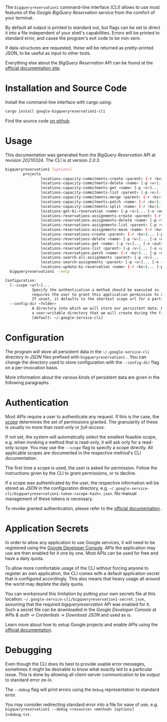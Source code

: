 <!---
DO NOT EDIT !
This file was generated automatically from 'src/mako/cli/README.md.mako'
DO NOT EDIT !
-->
The `bigqueryreservation1` command-line interface *(CLI)* allows to use most features of the *Google BigQuery Reservation* service from the comfort of your terminal.

By default all output is printed to standard out, but flags can be set to direct it into a file independent of your shell's
capabilities. Errors will be printed to standard error, and cause the program's exit code to be non-zero.

If data-structures are requested, these will be returned as pretty-printed JSON, to be useful as input to other tools.

Everything else about the *BigQuery Reservation* API can be found at the
[official documentation site](https://cloud.google.com/bigquery/).

# Installation and Source Code

Install the command-line interface with cargo using:

```bash
cargo install google-bigqueryreservation1-cli
```

Find the source code [on github](https://github.com/Byron/google-apis-rs/tree/main/gen/bigqueryreservation1-cli).

# Usage

This documentation was generated from the *BigQuery Reservation* API at revision *20210324*. The CLI is at version *2.0.3*.

```bash
bigqueryreservation1 [options]
        projects
                locations-capacity-commitments-create <parent> (-r <kv>)... [-p <v>]... [-o <out>]
                locations-capacity-commitments-delete <name> [-p <v>]... [-o <out>]
                locations-capacity-commitments-get <name> [-p <v>]... [-o <out>]
                locations-capacity-commitments-list <parent> [-p <v>]... [-o <out>]
                locations-capacity-commitments-merge <parent> (-r <kv>)... [-p <v>]... [-o <out>]
                locations-capacity-commitments-patch <name> (-r <kv>)... [-p <v>]... [-o <out>]
                locations-capacity-commitments-split <name> (-r <kv>)... [-p <v>]... [-o <out>]
                locations-get-bi-reservation <name> [-p <v>]... [-o <out>]
                locations-reservations-assignments-create <parent> (-r <kv>)... [-p <v>]... [-o <out>]
                locations-reservations-assignments-delete <name> [-p <v>]... [-o <out>]
                locations-reservations-assignments-list <parent> [-p <v>]... [-o <out>]
                locations-reservations-assignments-move <name> (-r <kv>)... [-p <v>]... [-o <out>]
                locations-reservations-create <parent> (-r <kv>)... [-p <v>]... [-o <out>]
                locations-reservations-delete <name> [-p <v>]... [-o <out>]
                locations-reservations-get <name> [-p <v>]... [-o <out>]
                locations-reservations-list <parent> [-p <v>]... [-o <out>]
                locations-reservations-patch <name> (-r <kv>)... [-p <v>]... [-o <out>]
                locations-search-all-assignments <parent> [-p <v>]... [-o <out>]
                locations-search-assignments <parent> [-p <v>]... [-o <out>]
                locations-update-bi-reservation <name> (-r <kv>)... [-p <v>]... [-o <out>]
  bigqueryreservation1 --help

Configuration:
  [--scope <url>]...
            Specify the authentication a method should be executed in. Each scope
            requires the user to grant this application permission to use it.
            If unset, it defaults to the shortest scope url for a particular method.
  --config-dir <folder>
            A directory into which we will store our persistent data. Defaults to
            a user-writable directory that we will create during the first invocation.
            [default: ~/.google-service-cli]

```

# Configuration

The program will store all persistent data in the `~/.google-service-cli` directory in *JSON* files prefixed with `bigqueryreservation1-`.  You can change the directory used to store configuration with the `--config-dir` flag on a per-invocation basis.

More information about the various kinds of persistent data are given in the following paragraphs.

# Authentication

Most APIs require a user to authenticate any request. If this is the case, the [scope][scopes] determines the 
set of permissions granted. The granularity of these is usually no more than *read-only* or *full-access*.

If not set, the system will automatically select the smallest feasible scope, e.g. when invoking a
method that is read-only, it will ask only for a read-only scope. 
You may use the `--scope` flag to specify a scope directly. 
All applicable scopes are documented in the respective method's CLI documentation.

The first time a scope is used, the user is asked for permission. Follow the instructions given 
by the CLI to grant permissions, or to decline.

If a scope was authenticated by the user, the respective information will be stored as *JSON* in the configuration
directory, e.g. `~/.google-service-cli/bigqueryreservation1-token-<scope-hash>.json`. No manual management of these tokens
is necessary.

To revoke granted authentication, please refer to the [official documentation][revoke-access].

# Application Secrets

In order to allow any application to use Google services, it will need to be registered using the 
[Google Developer Console][google-dev-console]. APIs the application may use are then enabled for it
one by one. Most APIs can be used for free and have a daily quota.

To allow more comfortable usage of the CLI without forcing anyone to register an own application, the CLI
comes with a default application secret that is configured accordingly. This also means that heavy usage
all around the world may deplete the daily quota.

You can workaround this limitation by putting your own secrets file at this location: 
`~/.google-service-cli/bigqueryreservation1-secret.json`, assuming that the required *bigqueryreservation* API 
was enabled for it. Such a secret file can be downloaded in the *Google Developer Console* at 
*APIs & auth -> Credentials -> Download JSON* and used as is.

Learn more about how to setup Google projects and enable APIs using the [official documentation][google-project-new].


# Debugging

Even though the CLI does its best to provide usable error messages, sometimes it might be desirable to know
what exactly led to a particular issue. This is done by allowing all client-server communication to be 
output to standard error *as-is*.

The `--debug` flag will print errors using the `Debug` representation to standard error.

You may consider redirecting standard error into a file for ease of use, e.g. `bigqueryreservation1 --debug <resource> <method> [options] 2>debug.txt`.


[scopes]: https://developers.google.com/+/api/oauth#scopes
[revoke-access]: http://webapps.stackexchange.com/a/30849
[google-dev-console]: https://console.developers.google.com/
[google-project-new]: https://developers.google.com/console/help/new/